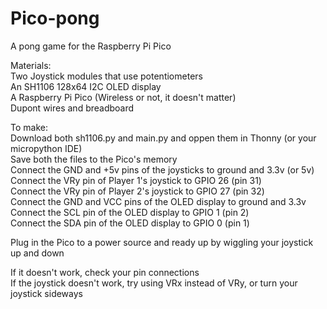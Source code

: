 # Pico-pong
A pong game for the Raspberry Pi Pico

Materials:  
  Two Joystick modules that use potentiometers  
  An SH1106 128x64 I2C OLED display  
  A Raspberry Pi Pico (Wireless or not, it doesn't matter)  
  Dupont wires and breadboard  

To make:  
  Download both sh1106.py and main.py and oppen them in Thonny (or your micropython IDE)  
  Save both the files to the Pico's memory  
  Connect the GND and +5v pins of the joysticks to ground and 3.3v (or 5v)  
  Connect the VRy pin of Player 1's joystick to GPIO 26 (pin 31)  
  Connect the VRy pin of Player 2's joystick to GPIO 27 (pin 32)  
  Connect the GND and VCC pins of the OLED display to ground and 3.3v  
  Connect the SCL pin of the OLED display to GPIO 1 (pin 2)  
  Connect the SDA pin of the OLED display to GPIO 0 (pin 1)  

Plug in the Pico to a power source and ready up by wiggling your joystick up and down  

If it doesn't work, check your pin connections  
If the joystick doesn't work, try using VRx instead of VRy, or turn your joystick sideways  
